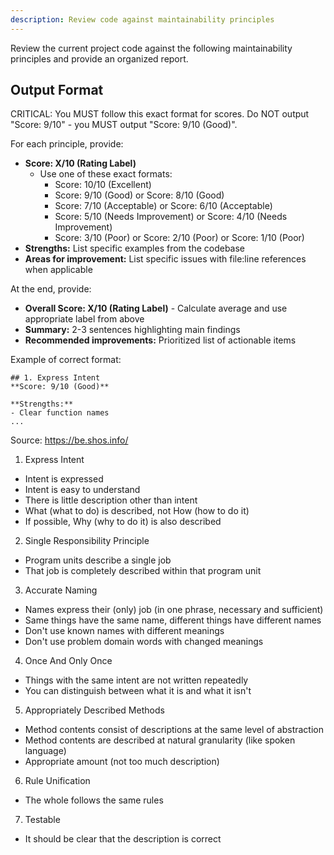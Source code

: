 ```yaml
---
description: Review code against maintainability principles
---
```


Review the current project code against the following maintainability principles and provide an organized report.

## Output Format

CRITICAL: You MUST follow this exact format for scores. Do NOT output "Score: 9/10" - you MUST output "Score: 9/10 (Good)".

For each principle, provide:
- **Score: X/10 (Rating Label)**
  - Use one of these exact formats:
    - Score: 10/10 (Excellent)
    - Score: 9/10 (Good) or Score: 8/10 (Good)
    - Score: 7/10 (Acceptable) or Score: 6/10 (Acceptable)
    - Score: 5/10 (Needs Improvement) or Score: 4/10 (Needs Improvement)
    - Score: 3/10 (Poor) or Score: 2/10 (Poor) or Score: 1/10 (Poor)
- **Strengths:** List specific examples from the codebase
- **Areas for improvement:** List specific issues with file:line references when applicable

At the end, provide:
- **Overall Score: X/10 (Rating Label)** - Calculate average and use appropriate label from above
- **Summary:** 2-3 sentences highlighting main findings
- **Recommended improvements:** Prioritized list of actionable items

Example of correct format:
```
## 1. Express Intent
**Score: 9/10 (Good)**

**Strengths:**
- Clear function names
...
```

Source: https://be.shos.info/

1. Express Intent
- Intent is expressed
- Intent is easy to understand
- There is little description other than intent
- What (what to do) is described, not How (how to do it)
- If possible, Why (why to do it) is also described

2. Single Responsibility Principle
- Program units describe a single job
- That job is completely described within that program unit

3. Accurate Naming
- Names express their (only) job (in one phrase, necessary and sufficient)
- Same things have the same name, different things have different names
- Don't use known names with different meanings
- Don't use problem domain words with changed meanings

4. Once And Only Once
- Things with the same intent are not written repeatedly
- You can distinguish between what it is and what it isn't

5. Appropriately Described Methods
- Method contents consist of descriptions at the same level of abstraction
- Method contents are described at natural granularity (like spoken language)
- Appropriate amount (not too much description)

6. Rule Unification
- The whole follows the same rules

7. Testable
- It should be clear that the description is correct

